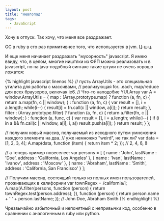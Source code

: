 ```yaml
---
layout: post
title: "Невпопад"
tags:
  - JavaScript
---
```


Хочу в отпуск. Так хочу, что меня все раздражает.

GC в ruby в сто раз примитивнее того, что используется в jvm. Ц-ц-ц.

И еще меня начинает раздражать "мусорность" javascript. Я имею ввиду, что, в целом, многие ништяки из ФЯП можно реализовать  и в javascript, но на java-подобный синтакс такие штуки не очень хорошо ложатся:

{% highlight javascript linenos %}
// пусть ArrayUtils - это специальная утилита для работы с массивами, 
// реализующая for…each, map/reduce для всех браузеров, включая ie6. 
// Что-то наподобие YUI.Array
var A = window.ArrayUtils = {
    map : (Array.prototype.map) ?
        function (a, fn, c) {
            return a.map(fn, c || window);
        } :
        function (a, fn, c) {
            var result = [], i = a.length;
            while(i--) {
                result[i] = fn.call(c || window, a[i]);
            }
            return result;
        },
    filter : (Array.prototype.filter) ?
        function (a, fn, c) {
            return a.filter(fn, c || window);
        } :
        function (a, func, c) {
            var result = [], i = a.length;
            while(i--) {
                if (i in a && fn.call(c || window, a[i], i, a)) result.push(a[i]);
            }
            return result;
        }
};

// получим новый массив, получаемый из исходного путем умножения каждого элемента на два.
// уже немножко "weird", не так ли?
var data = [1, 2, 3, 4];
A.map(data, function (item) { return item * 2; }); // 2, 4, 6, 8

// а теперь пример повеселее:
var persons = [
	{
		name : 'John', 
		lastName : 'Doe',
		address : 'California, Los Angeles'
	},
	{
		name : 'Ivan',
		lastName : 'Ivanov',
		address : 'Moscow'
	},
	{
		name : 'Abraham',
		lastName : 'Smith',
		address : 'California, San Francisco'
	}
];

// Получим массив, состоящий только из полных имен пользователей, проживающих в калифорнии
var townRegex = /california/i;
A.map(A.filter(persons, function (person) {
    return townRegex.test(person.address);
}), function (person) {
    return person.name + ' ' + person.lastName;
}); // John Doe, Abraham Smith
{% endhighlight %}

Чрезвычайно избыточный и непонятный с непривычки код, особенно в сравнении с аналогичным в ruby или python.